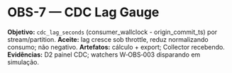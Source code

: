 # OBS-7 — CDC Lag Gauge
**Objetivo:** `cdc_lag_seconds` (consumer_wallclock - origin_commit_ts) por stream/partition.
**Aceite:** lag cresce sob throttle, reduz normalizando consumo; não negativo.
**Artefatos:** cálculo + export; Collector recebendo.
**Evidências:** D2 painel CDC; watchers W‑OBS‑003 disparando em simulação.

